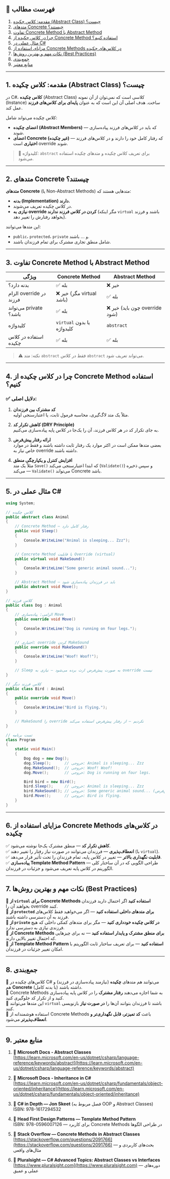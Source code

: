 ﻿

## 📖 فهرست مطالب

1. [مقدمه: کلاس چکیده (Abstract Class) چیست؟](#1-مقدمه-کلاس-چکیده-abstract-class-چیست)
2. [متدهای Concrete چیستند؟](#2-متدهای-concrete-چیستند)
3. [تفاوت Concrete Method با Abstract Method](#3-تفاوت-concrete-method-با-abstract-method)
4. [چرا در کلاس چکیده از Concrete Method استفاده کنیم؟](#4-چرا-در-کلاس-چکیده-از-concrete-method-استفاده-کنیم)
5. [مثال عملی در C#](#5-مثال-عملی-در-c)
6. [مزایای استفاده از Concrete Methods در کلاس‌های چکیده](#6-مزایای-استفاده-از-concrete-methods-در-کلاس%E2%80%8Cهای-چکیده)
7. [نکات مهم و بهترین روش‌ها (Best Practices)](#7-نکات-مهم-و-بهترین-روش%E2%80%8Cها-best-practices)
8. [جمع‌بندی](#8-جمع%E2%80%8Cبندی)
9. [منابع معتبر](#9-منابع-معتبر)

---

## 1. مقدمه: کلاس چکیده (Abstract Class) چیست؟

در C#، **کلاس چکیده** (Abstract Class) کلاسی است که نمی‌توان از آن نمونه (Instance) ساخت. هدف اصلی آن این است که به عنوان **پایه‌ای برای کلاس‌های فرزند** عمل کند.

کلاس چکیده می‌تواند شامل:

- **اعضای چکیده (Abstract Members)** — که باید در کلاس‌های فرزند پیاده‌سازی شوند.
- **اعضای Concrete (غیر چکیده)** — که رفتار کامل خود را دارند و در کلاس‌های فرزند **اختیاری** است override شوند.

> 🔹 کلیدواژه: `abstract` برای تعریف کلاس چکیده و متدهای چکیده استفاده می‌شود.

---

## 2. متدهای Concrete چیستند؟

**متدهای Concrete** (یا Non-Abstract Methods) متدهایی هستند که:

- **بدنه (Implementation) دارند.**
- در کلاس چکیده تعریف می‌شوند.
- **نیازی به override کردن در کلاس فرزند ندارند** (مگر اینکه `virtual` باشند و فرزند بخواهد رفتارش را تغییر دهد).

این متدها می‌توانند:

- `public`، `protected`، `private` و ... باشند.
- شامل منطق تجاری مشترک برای تمام فرزندان باشند.

---

## 3. تفاوت Concrete Method با Abstract Method

| ویژگی | Concrete Method | Abstract Method |
|-------|------------------|------------------|
| بدنه دارد؟ | ✅ بله | ❌ خیر |
| الزام override در فرزند | ❌ خیر (مگر virtual باشد) | ✅ بله |
| می‌تواند private باشد؟ | ✅ بله | ❌ خیر (چون باید override شود) |
| کلیدواژه | `virtual` یا بدون کلیدواژه | `abstract` |
| استفاده در کلاس چکیده | ✅ بله | ✅ بله |

> ⚠️ نکته: متد `abstract` فقط در کلاس `abstract` می‌تواند تعریف شود.

---

## 4. چرا در کلاس چکیده از Concrete Method استفاده کنیم؟

### ✅ دلایل اصلی:

1. **کد مشترک بین فرزندان**  
   مثلاً یک متد لاگ‌گیری، محاسبه فرمول ثابت، یا اعتبارسنجی اولیه.

2. **کاهش تکرار کد (DRY Principle)**  
   به جای تکرار کد در هر کلاس فرزند، آن را یک‌جا در کلاس پایه پیاده‌سازی می‌کنیم.

3. **ارائه رفتار پیش‌فرض**  
   بعضی متدها ممکن است در اکثر موارد یک رفتار ثابت داشته باشند و فقط در موارد خاص نیاز به override داشته باشند.

4. **افزایش کنترل و یکپارچگی منطق**  
   مثلاً یک متد `Save()` که ابتدا اعتبارسنجی می‌کند (`Validate()`) و سپس ذخیره می‌کند — `Validate()` می‌تواند Concrete باشد.

---

## 5. مثال عملی در C#

```csharp
using System;

// کلاس چکیده
public abstract class Animal
{
    // Concrete Method — رفتار کامل دارد
    public void Sleep()
    {
        Console.WriteLine("Animal is sleeping... Zzz");
    }

    // Concrete Method با قابلیت Override (virtual)
    public virtual void MakeSound()
    {
        Console.WriteLine("Some generic animal sound...");
    }

    // Abstract Method — باید در فرزندان پیاده‌سازی شود
    public abstract void Move();
}

// کلاس فرزند
public class Dog : Animal
{
    // الزامی: پیاده‌سازی Move
    public override void Move()
    {
        Console.WriteLine("Dog is running on four legs.");
    }

    // اختیاری: override کردن MakeSound
    public override void MakeSound()
    {
        Console.WriteLine("Woof! Woof!");
    }

    // Sleep به صورت پیش‌فرض ارث برده می‌شود — نیازی به override نیست
}

// کلاس فرزند دیگر
public class Bird : Animal
{
    public override void Move()
    {
        Console.WriteLine("Bird is flying.");
    }

    // MakeSound را override نکردیم — از رفتار پیش‌فرض استفاده می‌کند
}

// تست برنامه
class Program
{
    static void Main()
    {
        Dog dog = new Dog();
        dog.Sleep();      // خروجی: Animal is sleeping... Zzz
        dog.MakeSound();  // خروجی: Woof! Woof!
        dog.Move();       // خروجی: Dog is running on four legs.

        Bird bird = new Bird();
        bird.Sleep();     // خروجی: Animal is sleeping... Zzz
        bird.MakeSound(); // خروجی: Some generic animal sound... (پیش‌فرض)
        bird.Move();      // خروجی: Bird is flying.
    }
}
```

---

## 6. مزایای استفاده از Concrete Methods در کلاس‌های چکیده

✅ **کاهش تکرار کد** — منطق مشترک یک‌جا نوشته می‌شود.  
✅ **انعطاف‌پذیری** — فرزندان می‌توانند در صورت نیاز رفتار را تغییر دهند (با `virtual`).  
✅ **قابلیت نگهداری بالاتر** — تغییر در کلاس پایه، تمام فرزندان را تحت تأثیر قرار می‌دهد.  
✅ **پیاده‌سازی Template Method Pattern** — طراحی الگویی که در آن ساختار کلی الگوریتم در کلاس پایه تعریف می‌شود و جزئیات در فرزندان.

---

## 7. نکات مهم و بهترین روش‌ها (Best Practices)

🔹 **از `virtual` برای Concrete Methods استفاده کنید** اگر احتمال دارید فرزندان بخواهند آن را override کنند.  
🔹 **از `protected` برای متدهای داخلی استفاده کنید** — اگر می‌خواهید فقط کلاس‌های فرزند به آن دسترسی داشته باشند.  
🔹 **از `private` در کلاس چکیده خودداری کنید** — مگر برای متدهای کمکی داخلی که هیچ فرزندی نیازی به دسترسی ندارد.  
🔹 **از Concrete Methods برای منطق مشترک و پایدار استفاده کنید** — نه برای چیزهایی که احتمال تغییر بالایی دارند.  
🔹 **از Template Method Pattern استفاده کنید** — برای تعریف ساختار ثابت الگوریتم با امکان تغییر جزئیات در فرزندان.

---

## 8. جمع‌بندی

🔹 کلاس‌های چکیده در C# می‌توانند هم متدهای **چکیده** (نیازمند پیاده‌سازی در فرزند) و هم **Concrete** (با بدنه کامل) داشته باشند.  
🔹 Concrete Methods به شما اجازه می‌دهند **رفتار مشترک** را در کلاس پایه پیاده‌سازی کنید و از تکرار کد جلوگیری کنید.  
🔹 این متدها می‌توانند `virtual` باشند تا فرزندان بتوانند آن‌ها را **در صورت نیاز** بازنویسی کنند.  
🔹 استفاده هوشمندانه از Concrete Methods باعث **کد تمیزتر، قابل نگهداری‌تر و انعطاف‌پذیرتر** می‌شود.

---

## 9. منابع معتبر

1. 📘 **Microsoft Docs - Abstract Classes**  
   [https://learn.microsoft.com/en-us/dotnet/csharp/language-reference/keywords/abstract](https://learn.microsoft.com/en-us/dotnet/csharp/language-reference/keywords/abstract)

2. 📘 **Microsoft Docs - Inheritance in C#**  
   [https://learn.microsoft.com/en-us/dotnet/csharp/fundamentals/object-oriented/inheritance](https://learn.microsoft.com/en-us/dotnet/csharp/fundamentals/object-oriented/inheritance)

3. 📘 **C# in Depth — Jon Skeet** (فصل مربوط به OOP و Abstract Classes)  
   ISBN: 978-1617294532

4. 📘 **Head First Design Patterns — Template Method Pattern**  
   ISBN: 978-0596007126 — برای کاربرد Concrete Methods در طراحی الگوها

5. 📘 **Stack Overflow — Concrete Methods in Abstract Classes**  
   [https://stackoverflow.com/questions/2091766](https://stackoverflow.com/questions/2091766) — بحث‌های کاربردی و مثال‌های واقعی

6. 📘 **Pluralsight — C# Advanced Topics: Abstract Classes vs Interfaces**  
   [https://www.pluralsight.com](https://www.pluralsight.com) — دوره‌های عملی و عمیق

